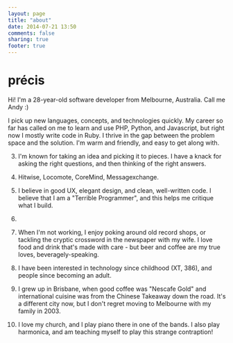```yaml
---
layout: page
title: "about"
date: 2014-07-21 13:50
comments: false
sharing: true
footer: true
---
```

# pr&eacute;cis

Hi! I'm a 28-year-old software developer from Melbourne, Australia. Call me Andy :)

I pick up new languages, concepts, and technologies quickly. My career so far has called on me to learn and use PHP, Python, and Javascript, but right now I mostly write code in Ruby. I thrive in the gap between the problem space and the solution. I'm warm and friendly, and easy to get along with.

3) I'm known for taking an idea and picking it to pieces. I have a knack for asking the right questions, and then thinking of the right answers.

4) Hitwise, Locomote, CoreMind, Messagexchange.

5) I believe in good UX, elegant design, and clean, well-written code. I believe that I am a "Terrible Programmer", and this helps me critique what I build.

6)

7) When I'm not working, I enjoy poking around old record shops, or tackling the cryptic crossword in the newspaper with my wife. I love food and drink that's made with care - but beer and coffee are my true loves, beveragely-speaking.

8) I have been interested in technology since childhood (XT, 386), and people since becoming an adult.

9) I grew up in Brisbane, when good coffee was "Nescafe Gold" and international cuisine was from the Chinese Takeaway down the road. It's a different city now, but I don't regret moving to Melbourne with my family in 2003.

10) I love my church, and I play piano there in one of the bands. I also play harmonica, and am teaching myself to play this strange contraption!
